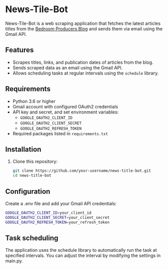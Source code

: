 # News-Tile-Bot

News-Tile-Bot is a web scraping application that fetches the latest articles titles from the [Bedroom Producers Blog](https://bedroomproducersblog.com/) and sends them via email using the Gmail API.

## Features

- Scrapes titles, links, and publication dates of articles from the blog.
- Sends scraped data as an email using the Gmail API.
- Allows scheduling tasks at regular intervals using the `schedule` library.

## Requirements

- Python 3.6 or higher
- Gmail account with configured OAuth2 credentials
- API key and secret, and set environment variables:
  - `GOOGLE_OAUTH2_CLIENT_ID`
  - `GOOGLE_OAUTH2_CLIENT_SECRET`
  - `GOOGLE_OAUTH2_REFRESH_TOKEN`
- Required packages listed in `requirements.txt`

## Installation

1. Clone this repository:

   ```bash
   git clone https://github.com/your-username/news-title-bot.git
   cd news-title-bot

## Configuration

Create a .env file and add your Gmail API credentials:

 ```sh
GOOGLE_OAUTH2_CLIENT_ID=your_client_id
GOOGLE_OAUTH2_CLIENT_SECRET=your_client_secret
GOOGLE_OAUTH2_REFRESH_TOKEN=your_refresh_token
```

## Task scheduling

The application uses the schedule library to automatically run the task at specified intervals. You can adjust the interval by modifying the settings in main.py.